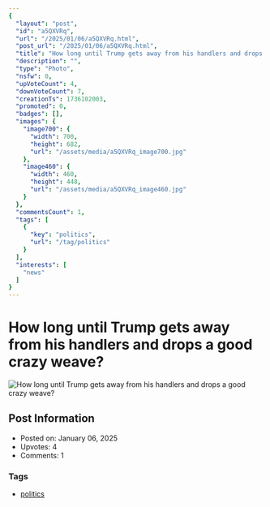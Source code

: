 ```yaml
---
{
  "layout": "post",
  "id": "a5QXVRq",
  "url": "/2025/01/06/a5QXVRq.html",
  "post_url": "/2025/01/06/a5QXVRq.html",
  "title": "How long until Trump gets away from his handlers and drops a good crazy weave?",
  "description": "",
  "type": "Photo",
  "nsfw": 0,
  "upVoteCount": 4,
  "downVoteCount": 7,
  "creationTs": 1736102003,
  "promoted": 0,
  "badges": [],
  "images": {
    "image700": {
      "width": 700,
      "height": 682,
      "url": "/assets/media/a5QXVRq_image700.jpg"
    },
    "image460": {
      "width": 460,
      "height": 448,
      "url": "/assets/media/a5QXVRq_image460.jpg"
    }
  },
  "commentsCount": 1,
  "tags": [
    {
      "key": "politics",
      "url": "/tag/politics"
    }
  ],
  "interests": [
    "news"
  ]
}
---
```


# How long until Trump gets away from his handlers and drops a good crazy weave?

![How long until Trump gets away from his handlers and drops a good crazy weave?](/assets/media/a5QXVRq_image700.jpg)

## Post Information

- Posted on: January 06, 2025
- Upvotes: 4
- Comments: 1

### Tags

- [politics](/tag/politics)
